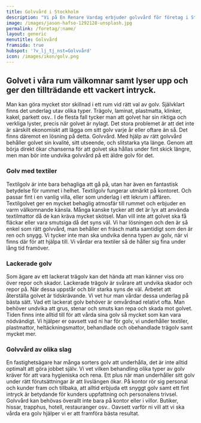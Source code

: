 ```yaml
---
title: Golvvård i Stockholm
description: "Vi på En Renare Vardag erbjuder golvvård för företag i Storstockholm. Få dina kunder att häpnas över dina skinande golv. Hör av dig och boka ett kostnadsfritt möte."
image: /images/jason-hafso-1292128-unsplash.jpg
permalink: /foretag/:name/
layout: generic
menutitle: Golvvård
framsida: true
hubspot: '?v_lj_tj_nst=Golvvård'
icon: /images/ikon/golv.png
---
```

## Golvet i våra rum välkomnar samt lyser upp och ger den tillträdande ett vackert intryck. 

Man kan göra mycket stor skillnad i ett rum vid rätt val av golv. Självklart finns det underlag utav olika typer. Trägolv, laminat, plastmatta, klinker, kakel, parkett osv.. I de flesta fall tycker man att golvet har sin riktiga och verkliga lyster, precis när golvet är nylagt. Det stora problemet är att det inte är särskilt ekonomiskt att lägga om sitt golv varje år eller oftare än så. Det finns däremot en lösning på detta. Golvvård. Med hjälp av rätt golvvård behåller golvet sin kvalité, sitt utseende, och slitstarka yta länge. Genom att börja direkt ökar chanserna för att golvet ska hållas under fint skick längre, men man bör inte undvika golvvård på ett äldre golv för det.

### Golv med textiler

Textilgolv är inte bara behagliga att gå på, utan har även en fantastisk betydelse för rummet i helhet. Textilgolv fungerar utmärkt på kontoret. Och passar fint i en vanlig villa, eller som underlag i ett lekrum i affären. Textilgolvet ger en mycket behaglig atmosfär till rummet och erbjuder en varm välkomnande känsla. Många kanske tycker att det är lyx att använda textilmattor då de kan kräva mycket skötsel. Man vill inte att golvet ska få fläckar eller vara smutsiga då det syns väl. Vi har lösningen och den är så enkel som rätt golvvård, man behåller en fräsch matta samtidigt som den är ren och snygg. Vi tycker inte man ska undvika denna typen av golv, när vi finns där för att hjälpa till. Vi vårdar era textiler så de håller sig fina under lång tid framöver.

### Lackerade golv

Som ägare av ett lackerat trägolv kan det hända att man känner viss oro över repor och skador. Lackerade trägolv är svårare att undvika skador och repor på. När dessa uppstår och blir starka syns de väl. Arbetet att återställa golvet är tidskrävande. Vi vet hur man vårdar dessa underlag på bästa sätt. Vad ett lackerat golv behöver är omvårdnad relativt ofta. Man behöver undvika att grus, stenar och smuts kan repa och skada mot golvet. Tiden finns inte alltid till för att vårda sina golv så mycket som kan vara nödvändigt. Vi hjälper er oavsett vad ni har för golv, vi underhåller textiler, plastmattor, heltäckningsmattor, behandlade och obehandlade trägolv samt mycket mer.

### Golvvård av olika slag

En fastighetsägare har många sorters golv att underhålla, det är inte alltid optimalt att göra jobbet själv. Vi vet vilken behandling olika typer av golv kräver för att vara hygieniska och rena. Ett plus när man underhåller sitt golv under rätt förutsättningar är att livslängen ökar. På kontor rör sig personal och kunder fram och tillbaka, att alltid erbjuda ett snyggt golv samt ett fint intryck är betydande för kunders uppfattning och personalens trivsel. Golvvård kan behövas överallt inte bara på kontor eller i villor. Butiker, hissar, trapphus, hotell, restauranger osv.. Oavsett varför ni vill att vi ska vårda era golv hjälper vi er att framföra bästa resultat.

